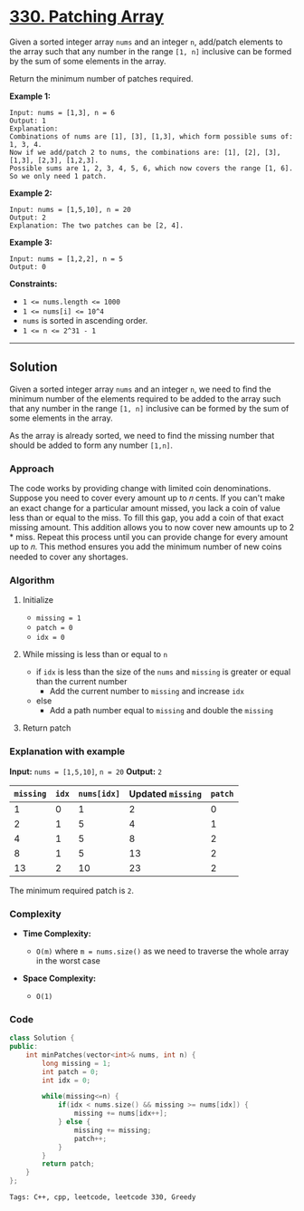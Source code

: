 
# [330. Patching Array](https://leetcode.com/problems/patching-array/description)

Given a sorted integer array `nums` and an integer `n`, add/patch elements to the array such that any number in the range `[1, n]` inclusive can be formed by the sum of some elements in the array.

Return the minimum number of patches required.

**Example 1:**

    Input: nums = [1,3], n = 6
    Output: 1
    Explanation:
    Combinations of nums are [1], [3], [1,3], which form possible sums of: 1, 3, 4.
    Now if we add/patch 2 to nums, the combinations are: [1], [2], [3], [1,3], [2,3], [1,2,3].
    Possible sums are 1, 2, 3, 4, 5, 6, which now covers the range [1, 6].
    So we only need 1 patch.

**Example 2:**

    Input: nums = [1,5,10], n = 20
    Output: 2
    Explanation: The two patches can be [2, 4].

**Example 3:**

    Input: nums = [1,2,2], n = 5
    Output: 0
 

**Constraints:**

- `1 <= nums.length <= 1000`
- `1 <= nums[i] <= 10^4`
- `nums` is sorted in ascending order.
- `1 <= n <= 2^31 - 1`

---

## Solution

Given a sorted integer array `nums` and an integer `n`, we need to find the minimum number of the elements required to be added to the array such that any number in the range `[1, n]` inclusive can be formed by the sum of some elements in the array.

As the array is already sorted, we need to find the missing number that should be added to form any number `[1,n]`.

### Approach

The code works by providing change with limited coin denominations. Suppose you need to cover every amount up to 𝑛 cents. If you can't make an exact change for a particular amount missed, you lack a coin of value less than or equal to the miss. To fill this gap, you add a coin of that exact missing amount. This addition allows you to now cover new amounts up to 2 * miss. Repeat this process until you can provide change for every amount up to 𝑛. This method ensures you add the minimum number of new coins needed to cover any shortages.

### Algorithm

1. Initialize
    - `missing = 1`
    - `patch = 0`
    - `idx = 0`

2. While missing is less than or equal to `n`
    - if `idx` is less than the size of the `nums` and `missing` is greater or equal than the current number
        - Add the current number to `missing` and increase `idx`
    - else
        - Add a path number equal to `missing` and double the `missing`
3. Return patch

### Explanation with example

**Input:** `nums = [1,5,10]`, `n = 20`
**Output:** `2`

| `missing` | `idx` | `nums[idx]` | Updated `missing` | `patch` |
|-----------|-------|-------------|-------------------|---------|
| 1         | 0     | 1           | 2                 | 0       |
| 2         | 1     | 5           | 4                 | 1       |
| 4         | 1     | 5           | 8                 | 2       |
| 8         | 1     | 5           | 13                | 2       |
| 13        | 2     | 10          | 23                | 2       |

The minimum required patch is `2`.

### Complexity

- **Time Complexity:**

    - `O(m)` where `m = nums.size()` as we need to traverse the whole array in the worst case

- **Space Complexity:**

    - `O(1)`

### Code

```cpp
class Solution {
public:
    int minPatches(vector<int>& nums, int n) {
        long missing = 1;
        int patch = 0;
        int idx = 0;

        while(missing<=n) {
            if(idx < nums.size() && missing >= nums[idx]) {
                missing += nums[idx++];
            } else {
                missing += missing;
                patch++;
            }
        }
        return patch;
    }
};
```

    Tags: C++, cpp, leetcode, leetcode 330, Greedy
